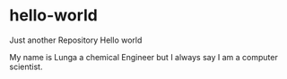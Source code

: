 # hello-world
Just another Repository
Hello world

My name is Lunga a chemical Engineer but I always say I am a computer scientist.
